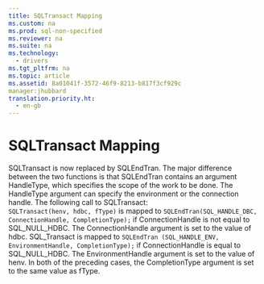 ```yaml
---
title: SQLTransact Mapping
ms.custom: na
ms.prod: sql-non-specified
ms.reviewer: na
ms.suite: na
ms.technology: 
  - drivers
ms.tgt_pltfrm: na
ms.topic: article
ms.assetid: 8a01041f-3572-46f9-8213-b817f3cf929c
manager:jhubbard
translation.priority.ht: 
  - en-gb
---
```

# SQLTransact Mapping
<?xml version="1.0" encoding="utf-8"?>
<developerReferenceWithoutSyntaxDocument xmlns="http://ddue.schemas.microsoft.com/authoring/2003/5" xmlns:xlink="http://www.w3.org/1999/xlink" xmlns:xsi="http://www.w3.org/2001/XMLSchema-instance" xsi:schemaLocation="http://ddue.schemas.microsoft.com/authoring/2003/5 http://dduestorage.blob.core.windows.net/ddueschema/developer.xsd">
  <introduction>
    <para>
      <legacyBold>SQLTransact</legacyBold> is now replaced by <legacyBold>SQLEndTran</legacyBold>. The major difference between the two functions is that <legacyBold>SQLEndTran</legacyBold> contains an argument <legacyItalic>HandleType</legacyItalic>, which specifies the scope of the work to be done. The <legacyItalic>HandleType</legacyItalic> argument can specify the environment or the connection handle. The following call to <legacyBold>SQLTransact</legacyBold>:</para>
  </introduction>
  <section>
    <content>
      <code>SQLTransact(henv, hdbc, fType)</code>
      <para>is mapped to</para>
      <code>SQLEndTran(SQL_HANDLE_DBC, ConnectionHandle, CompletionType);</code>
      <para>if <legacyItalic>ConnectionHandle</legacyItalic> is not equal to SQL_NULL_HDBC. The <legacyItalic>ConnectionHandle</legacyItalic> argument is set to the value of <legacyItalic>hdbc</legacyItalic>. </para>
      <para>
        <legacyBold>SQL_Transact</legacyBold> is mapped to</para>
      <code>SQLEndTran (SQL_HANDLE_ENV, EnvironmentHandle, CompletionType);</code>
      <para>if <legacyItalic>ConnectionHandle</legacyItalic> is equal to SQL_NULL_HDBC. The <legacyItalic>EnvironmentHandle</legacyItalic> argument is set to the value of <legacyItalic>henv</legacyItalic>.</para>
      <para>In both of the preceding cases, the <legacyItalic>CompletionType</legacyItalic> argument is set to the same value as <legacyItalic>fType</legacyItalic>.</para>
    </content>
  </section>
  <relatedTopics />
</developerReferenceWithoutSyntaxDocument>